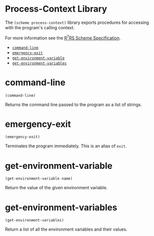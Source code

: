 # Process-Context Library

The `(scheme process-context)` library exports procedures for accessing with the program's calling context.

For more information see the [R<sup>7</sup>RS Scheme Specification](../../r7rs.pdf).

- [`command-line`](#command-line)
- [`emergency-exit`](#emergency-exit)
- [`get-environment-variable`](#get-environment-variable)
- [`get-environment-variables`](#get-environment-variables)

# command-line

    (command-line)

Returns the command line passed to the program as a list of strings.

# emergency-exit

    (emergency-exit)

Terminates the program immediately. This is an alias of `exit`. 

# get-environment-variable

    (get-environment-variable name)

Return the value of the given environment variable.

# get-environment-variables

    (get-environment-variables)

Return a list of all the environment variables and their values.

